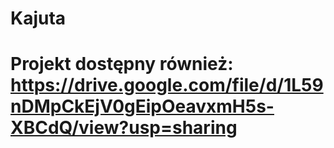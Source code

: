 # Kajuta
# Projekt dostępny również: https://drive.google.com/file/d/1L59nDMpCkEjV0gEipOeavxmH5s-XBCdQ/view?usp=sharing

